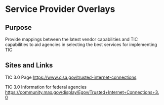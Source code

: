 # Service Provider Overlays

## Purpose
Provide mappings between the latest vendor capabilities and TIC capabilities to aid agencies in selecting the best services for implementing TIC

## Sites and Links
TIC 3.0 Page https://www.cisa.gov/trusted-internet-connections

TIC 3.0 Information for federal agencies https://community.max.gov/display/Egov/Trusted+Internet+Connections+3.0



